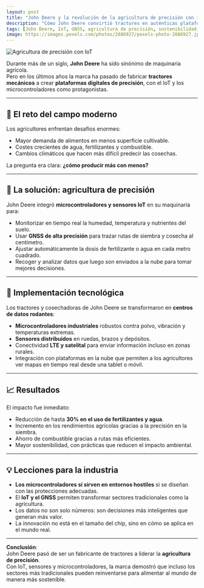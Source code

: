 ```yaml
---
layout: post
title: "John Deere y la revolución de la agricultura de precisión con IoT"
description: "Cómo John Deere convirtió tractores en auténticas plataformas IoT usando microcontroladores, GNSS y sensores para transformar la agricultura moderna."
tags: [John Deere, IoT, GNSS, agricultura de precisión, sostenibilidad, microcontroladores]
image: https://images.pexels.com/photos/2886927/pexels-photo-2886927.jpeg
---
```


![Agricultura de precisión con IoT](https://images.pexels.com/photos/2886927/pexels-photo-2886927.jpeg)

Durante más de un siglo, **John Deere** ha sido sinónimo de maquinaria agrícola.  
Pero en los últimos años la marca ha pasado de fabricar **tractores mecánicos** a crear **plataformas digitales de precisión**, con el IoT y los microcontroladores como protagonistas.

---

## 🌱 El reto del campo moderno
Los agricultores enfrentan desafíos enormes:  
- Mayor demanda de alimentos en menos superficie cultivable.  
- Costes crecientes de agua, fertilizantes y combustible.  
- Cambios climáticos que hacen más difícil predecir las cosechas.  

La pregunta era clara: **¿cómo producir más con menos?**

---

## 🧠 La solución: agricultura de precisión
John Deere integró **microcontroladores y sensores IoT** en su maquinaria para:  
- Monitorizar en tiempo real la humedad, temperatura y nutrientes del suelo.  
- Usar **GNSS de alta precisión** para trazar rutas de siembra y cosecha al centímetro.  
- Ajustar automáticamente la dosis de fertilizante o agua en cada metro cuadrado.  
- Recoger y analizar datos que luego son enviados a la nube para tomar mejores decisiones.

---

## 🚜 Implementación tecnológica
Los tractores y cosechadoras de John Deere se transformaron en **centros de datos rodantes**:  
- **Microcontroladores industriales** robustos contra polvo, vibración y temperaturas extremas.  
- **Sensores distribuidos** en ruedas, brazos y depósitos.  
- Conectividad **LTE y satelital** para enviar información incluso en zonas rurales.  
- Integración con plataformas en la nube que permiten a los agricultores ver mapas en tiempo real desde una tablet o móvil.  

---

## 📈 Resultados
El impacto fue inmediato:  
- Reducción de hasta **30% en el uso de fertilizantes y agua**.  
- Incremento en los rendimientos agrícolas gracias a la precisión en la siembra.  
- Ahorro de combustible gracias a rutas más eficientes.  
- Mayor sostenibilidad, con prácticas que reducen el impacto ambiental.  

---

## 💡 Lecciones para la industria
- **Los microcontroladores sí sirven en entornos hostiles** si se diseñan con las protecciones adecuadas.  
- El **IoT y el GNSS** permiten transformar sectores tradicionales como la agricultura.  
- Los datos no son solo números: son decisiones más inteligentes que generan más valor.  
- La innovación no está en el tamaño del chip, sino en cómo se aplica en el mundo real.  

---

**Conclusión**:  
John Deere pasó de ser un fabricante de tractores a liderar la **agricultura de precisión**.  
Con IoT, sensores y microcontroladores, la marca demostró que incluso los sectores más tradicionales pueden reinventarse para alimentar al mundo de manera más sostenible.


